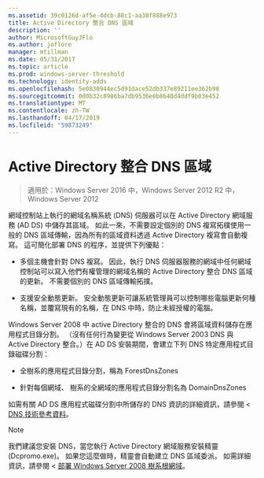 ```yaml
---
ms.assetid: 39c0126d-af5e-4dcb-88c1-aa38f888e973
title: Active Directory 整合 DNS 區域
description: ''
author: MicrosoftGuyJFlo
ms.author: joflore
manager: mtillman
ms.date: 05/31/2017
ms.topic: article
ms.prod: windows-server-threshold
ms.technology: identity-adds
ms.openlocfilehash: 5e0830944ec5d91dace52db337e89211ee362b98
ms.sourcegitcommit: 0d0b32c8986ba7db9536e0b8648d4ddf9b03e452
ms.translationtype: MT
ms.contentlocale: zh-TW
ms.lasthandoff: 04/17/2019
ms.locfileid: "59873249"
---
```

# <a name="active-directory-integrated-dns-zones"></a>Active Directory 整合 DNS 區域

>適用於：Windows Server 2016 中，Windows Server 2012 R2 中，Windows Server 2012

網域控制站上執行的網域名稱系統 (DNS) 伺服器可以在 Active Directory 網域服務 (AD DS) 中儲存其區域。 如此一來，不需要設定個別的 DNS 複寫拓樸使用一般的 DNS 區域傳輸，因為所有的區域資料透過 Active Directory 複寫會自動複寫。 這可簡化部署 DNS 的程序，並提供下列優點：  
  
-   多個主機會針對 DNS 複寫。 因此，執行 DNS 伺服器服務的網域中任何網域控制站可以寫入他們有權管理的網域名稱的 Active Directory 整合 DNS 區域的更新。 不需要個別的 DNS 區域傳輸拓撲。  
  
-   支援安全動態更新。 安全動態更新可讓系統管理員可以控制哪些電腦更新何種名稱，並覆寫現有的名稱，在 DNS 中時，防止未經授權的電腦。  
  
Windows Server 2008 中 active Directory 整合的 DNS 會將區域資料儲存在應用程式目錄分割。 （沒有任何行為變更從 Windows Server 2003 DNS 與 Active Directory 整合。）在 AD DS 安裝期間，會建立下列 DNS 特定應用程式目錄磁碟分割：  
  
-   全樹系的應用程式目錄分割，稱為 ForestDnsZones  
  
-   針對每個網域、 樹系的全網域的應用程式目錄分割名為 DomainDnsZones  
  
如需有關 AD DS 應用程式磁碟分割中所儲存的 DNS 資訊的詳細資訊，請參閱 < [DNS 技術參考資料](https://go.microsoft.com/fwlink/?LinkId=106636)。  
  
> [!NOTE]  
> 我們建議您安裝 DNS，當您執行 Active Directory 網域服務安裝精靈 (Dcpromo.exe)。 如果您這麼做時，精靈會自動建立 DNS 區域委派。 如需詳細資訊，請參閱 <<c0> [ 部署 Windows Server 2008 樹系根網域](https://technet.microsoft.com/library/cc731174.aspx)。  
  


